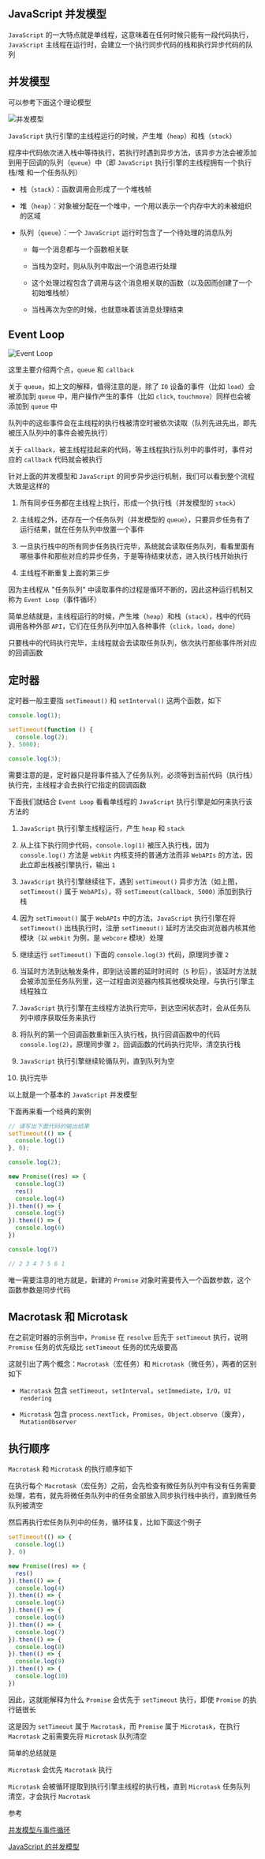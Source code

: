 ## JavaScript 并发模型

`JavaScript` 的一大特点就是单线程，这意味着在任何时候只能有一段代码执行，`JavaScript` 主线程在运行时，会建立一个执行同步代码的栈和执行异步代码的队列

## 并发模型

可以参考下面这个理论模型

![并发模型](https://user-images.githubusercontent.com/18285736/56568691-1d4f4e00-65ea-11e9-9705-3991b897bc07.png)

`JavaScript` 执行引擎的主线程运行的时候，产生堆（`heap`）和栈（`stack`）

程序中代码依次进入栈中等待执行，若执行时遇到异步方法，该异步方法会被添加到用于回调的队列（`queue`）中（即 `JavaScript` 执行引擎的主线程拥有一个执行 栈/堆 和一个任务队列）

* 栈（`stack`）：函数调用会形成了一个堆栈帧

* 堆（`heap`）：对象被分配在一个堆中，一个用以表示一个内存中大的未被组织的区域

* 队列（`queue`）：一个 `JavaScript` 运行时包含了一个待处理的消息队列

  * 每一个消息都与一个函数相关联
  
  * 当栈为空时，则从队列中取出一个消息进行处理
  
  * 这个处理过程包含了调用与这个消息相关联的函数（以及因而创建了一个初始堆栈帧）
  
  * 当栈再次为空的时候，也就意味着该消息处理结束


## Event Loop

![Event Loop](https://user-images.githubusercontent.com/18285736/56568742-32c47800-65ea-11e9-9172-1346c47c3157.png)

这里主要介绍两个点，`queue` 和 `callback`

关于 `queue`，如上文的解释，值得注意的是，除了 `IO` 设备的事件（比如 `load`）会被添加到 `queue` 中，用户操作产生的事件（比如 `click`, `touchmove`）同样也会被添加到 `queue` 中

队列中的这些事件会在主线程的执行栈被清空时被依次读取（队列先进先出，即先被压入队列中的事件会被先执行）

关于 `callback`，被主线程挂起来的代码，等主线程执行队列中的事件时，事件对应的 `callback` 代码就会被执行

针对上面的并发模型和 `JavaScript` 的同步异步运行机制，我们可以看到整个流程大致是这样的

1. 所有同步任务都在主线程上执行，形成一个执行栈（并发模型的 `stack`）

2. 主线程之外，还存在一个任务队列（并发模型的 `queue`），只要异步任务有了运行结果，就在任务队列中放置一个事件

3. 一旦执行栈中的所有同步任务执行完毕，系统就会读取任务队列，看看里面有哪些事件和那些对应的异步任务，于是等待结束状态，进入执行栈开始执行

4. 主线程不断重复上面的第三步

因为主线程从 "任务队列" 中读取事件的过程是循环不断的，因此这种运行机制又称为 `Event Loop`（事件循环）

简单总结就是，主线程运行的时候，产生堆（`heap`）和栈（`stack`），栈中的代码调用各种外部 `API`，它们在任务队列中加入各种事件（`click`，`load`，`done`）

只要栈中的代码执行完毕，主线程就会去读取任务队列，依次执行那些事件所对应的回调函数


## 定时器

定时器一般主要指 `setTimeout()` 和 `setInterval()` 这两个函数，如下

```js
console.log(1);

setTimeout(function () {
  console.log(2);
}, 5000);

console.log(3);
```

需要注意的是，定时器只是将事件插入了任务队列，必须等到当前代码（执行栈）执行完，主线程才会去执行它指定的回调函数

下面我们就结合 `Event Loop` 看看单线程的 `JavaScript` 执行引擎是如何来执行该方法的

1. `JavaScript` 执行引擎主线程运行，产生 `heap` 和 `stack`

2. 从上往下执行同步代码，`console.log(1)` 被压入执行栈，因为 `console.log()` 方法是 `webkit` 内核支持的普通方法而非 `WebAPIs` 的方法，因此立即出栈被引擎执行，输出 `1`

3. `JavaScript` 执行引擎继续往下，遇到 `setTimeout()` 异步方法（如上图，`setTimeout()` 属于 `WebAPIs`），将 `setTimeout(callback, 5000)` 添加到执行栈

4. 因为 `setTimeout()` 属于 `WebAPIs` 中的方法，`JavaScript` 执行引擎在将 `setTimeout()` 出栈执行时，注册 `setTimeout()` 延时方法交由浏览器内核其他模块（以 `webkit` 为例，是 `webcore` 模块）处理

5. 继续运行 `setTimeout()` 下面的 `console.log(3)` 代码，原理同步骤 `2`

6. 当延时方法到达触发条件，即到达设置的延时时间时（`5` 秒后），该延时方法就会被添加至任务队列里，这一过程由浏览器内核其他模块处理，与执行引擎主线程独立

7. `JavaScript` 执行引擎在主线程方法执行完毕，到达空闲状态时，会从任务队列中顺序获取任务来执行

8. 将队列的第一个回调函数重新压入执行栈，执行回调函数中的代码 `console.log(2)`，原理同步骤 `2`，回调函数的代码执行完毕，清空执行栈

9. `JavaScript` 执行引擎继续轮循队列，直到队列为空

10. 执行完毕

以上就是一个基本的 `JavaScript` 并发模型

下面再来看一个经典的案例

```js
// 请写出下面代码的输出结果
setTimeout(() => {
  console.log(1)
}, 0);

console.log(2);

new Promise((res) => {
  console.log(3)
  res()
  console.log(4)
}).then(() => {
  console.log(5)
}).then(() => {
  console.log(6)
})

console.log(7)

// 2 3 4 7 5 6 1
```

唯一需要注意的地方就是，新建的 `Promise` 对象时需要传入一个函数参数，这个函数参数是同步代码


## Macrotask 和 Microtask

在之前定时器的示例当中，`Promise` 在 `resolve` 后先于 `setTimeout` 执行，说明 `Promise` 任务的优先级比 `setTimeout` 任务的优先级要高

这就引出了两个概念：`Macrotask`（宏任务）和 `Microtask`（微任务），两者的区别如下

* `Macrotask` 包含 `setTimeout`，`setInterval`，`setImmediate`，`I/O`，`UI rendering`

* `Microtask` 包含 `process.nextTick`，`Promises`，`Object.observe`（废弃），`MutationObserver`

## 执行顺序

`Macrotask` 和 `Microtask` 的执行顺序如下

在执行每个 `Macrotask`（宏任务）之前，会先检查有微任务队列中有没有任务需要处理，若有，就先将微任务队列中的任务全部放入同步执行栈中执行，直到微任务队列被清空

然后再执行宏任务队列中的任务，循环往复，比如下面这个例子

```js
setTimeout(() => {
  console.log(1)
}, 0)

new Promise((res) => {
  res()
}).then(() => {
  console.log(4)
}).then(() => {
  console.log(5)
}).then(() => {
  console.log(6)
}).then(() => {
  console.log(7)
}).then(() => {
  console.log(8)
}).then(() => {
  console.log(9)
}).then(() => {
  console.log(10)
})
```

因此，这就能解释为什么 `Promise` 会优先于 `setTimeout` 执行，即使 `Promise` 的执行链很长

这是因为 `setTimeout` 属于 `Macrotask`，而 `Promise` 属于 `Microtask`，在执行 `Macrotask` 之前需要先将 `Microtask` 队列清空

简单的总结就是

`Microtask` 会优先 `Macrotask` 执行

`Microtask` 会被循环提取到执行引擎主线程的执行栈，直到 `Microtask` 任务队列清空，才会执行 `Macrotask`

参考

[并发模型与事件循环](https://developer.mozilla.org/zh-CN/docs/Web/JavaScript/EventLoop)

[JavaScript 的并发模型](https://www.jianshu.com/p/c38bd2b1bb43)

